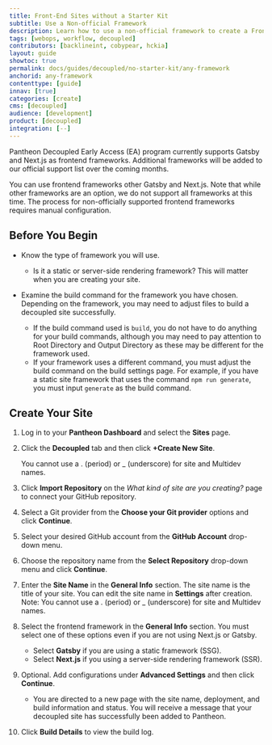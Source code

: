 ```yaml
---
title: Front-End Sites without a Starter Kit
subtitle: Use a Non-official Framework
description: Learn how to use a non-official framework to create a Front-End Site.
tags: [webops, workflow, decoupled]
contributors: [backlineint, cobypear, hckia]
layout: guide
showtoc: true
permalink: docs/guides/decoupled/no-starter-kit/any-framework
anchorid: any-framework
contenttype: [guide]
innav: [true]
categories: [create]
cms: [decoupled]
audience: [development]
product: [decoupled]
integration: [--]
---
```


Pantheon Decoupled Early Access (EA) program currently supports Gatsby and Next.js as frontend frameworks. Additional frameworks will be added to our official support list over the coming months.

You can use frontend frameworks other Gatsby and Next.js. Note that while other frameworks are an option, we do not support all frameworks at this time. The process for non-officially supported frontend frameworks requires manual configuration.

## Before You Begin

- Know the type of framework you will use.
    - Is it a static or server-side rendering framework? This will matter when you are creating your site.

- Examine the build command for the framework you have chosen. Depending on the framework, you may need to adjust files to build a decoupled site successfully.
    - If the build command used is `build`, you do not have to do anything for your build commands, although you may need to pay attention to Root Directory and Output Directory as these may be different for the framework used.
    - If your framework uses a different command, you must adjust the build command on the build settings page. For example, if you have a static site framework that uses the command `npm run generate`, you must input `generate` as the build command.


## Create Your Site

1. Log in to your **Pantheon Dashboard** and select the **Sites** page.

1. Click the **Decoupled** tab and then click **+Create New Site**.

    <Alert title="Note"  type="info" >

    You cannot use a . (period) or _ (underscore) for site and Multidev names.

    </Alert>

1. Click **Import Repository** on the _What kind of site are you creating?_ page to connect your GitHub repository.

1. Select a Git provider from the **Choose your Git provider** options and click **Continue**.

1. Select your desired GitHub account from the **GitHub Account** drop-down menu.

1. Choose the repository name from the **Select Repository** drop-down menu and click **Continue**.

1. Enter the **Site Name** in the **General Info** section. The site name is the title of your site. You can edit the site name in **Settings** after creation. Note: You cannot use a . (period) or _ (underscore) for site and Multidev names.

1. Select the frontend framework in the **General Info** section. You must select one of these options even if you are not using Next.js or Gatsby.

    - Select **Gatsby** if you are using a static framework (SSG).
    - Select **Next.js** if you using a server-side rendering framework (SSR).

1. Optional. Add configurations under **Advanced Settings** and then click **Continue**.

    - You are directed to a new page with the site name, deployment, and build information and status. You will receive a message that your decoupled site has successfully been added to Pantheon.

1. Click **Build Details** to view the build log.